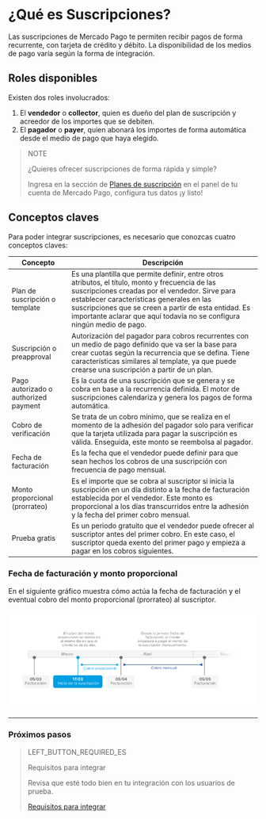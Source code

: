 # ¿Qué es Suscripciones?

Las suscripciones de Mercado Pago te permiten recibir pagos de forma recurrente, con tarjeta de crédito y débito. La disponibilidad de los medios de pago varía según la forma de integración.

## Roles disponibles

Existen dos roles involucrados:
1. El __vendedor__ o __collector__, quien es dueño del plan de suscripción y acreedor de los importes que se debiten.
1. El __pagador__ o __payer__, quien abonará los importes de forma automática desde el medio de pago que haya elegido.

> NOTE
> 
> ¿Quieres ofrecer suscripciones de forma rápida y simple?
> 
> Ingresa en la sección de [Planes de suscripción](https://www.mercadopago[FAKER][URL][DOMAIN]/subscription-plans) en el panel de tu cuenta de Mercado Pago, configura tus datos ¡y listo!


## Conceptos claves

Para poder integrar suscripciones, es necesario que conozcas cuatro conceptos claves:

| Concepto | Descripción |
| --- |	--- |
| Plan de suscripción o template | Es una plantilla que permite definir, entre otros atributos, el título, monto y frecuencia de las suscripciones creadas por el vendedor. Sirve para establecer características generales en las suscripciones que se creen a partir de esta entidad. Es importante aclarar que aquí todavía no se configura ningún medio de pago.|
| Suscripción o preapproval | Autorización del pagador para cobros recurrentes con un medio de pago definido que va ser la base para crear cuotas según la recurrencia que se defina. Tiene características similares al template, ya que puede crearse una suscripción a partir de un plan. |
| Pago autorizado o authorized payment | Es la cuota de una suscripción que se genera y se cobra en base a la recurrencia definida. El motor de suscripciones calendariza y genera los pagos de forma automática. |
| Cobro de verificación | Se trata de un cobro mínimo, que se realiza en el momento de la adhesión del pagador solo para verificar que la tarjeta utilizada para pagar la suscripción es válida. Enseguida, este monto se reembolsa al pagador. |
| Fecha de facturación | Es la fecha que el vendedor puede definir para que sean hechos los cobros de una suscripción con frecuencia de pago mensual. |
| Monto proporcional (prorrateo) | Es el importe que se cobra al suscriptor si inicia la suscripción en un día distinto a la fecha de facturación establecida por el vendedor. Este monto es proporcional a los días transcurridos entre la adhesión y la fecha del primer cobro mensual. |
| Prueba gratis | Es un periodo gratuito que el vendedor puede ofrecer al suscriptor antes del primer cobro. En este caso, el suscriptor queda exento del primer pago y empieza a pagar en los cobros siguientes. |


### Fecha de facturación y monto proporcional

En el siguiente gráfico muestra cómo actúa la fecha de facturación y el eventual cobro del monto proporcional (prorrateo) al suscriptor.

![Basic-subscriptions](/images/subscriptions/linea-cobro-ES.png)

------------
### Próximos pasos
> LEFT_BUTTON_REQUIRED_ES
>
> Requisitos para integrar
>
> Revisa que esté todo bien en tu integración con los usuarios de prueba.
>
> [Requisitos para integrar](https://www.mercadopago[FAKER][URL][DOMAIN]/developers/es/guides/online-payments/subscriptions/previous-requirements)

